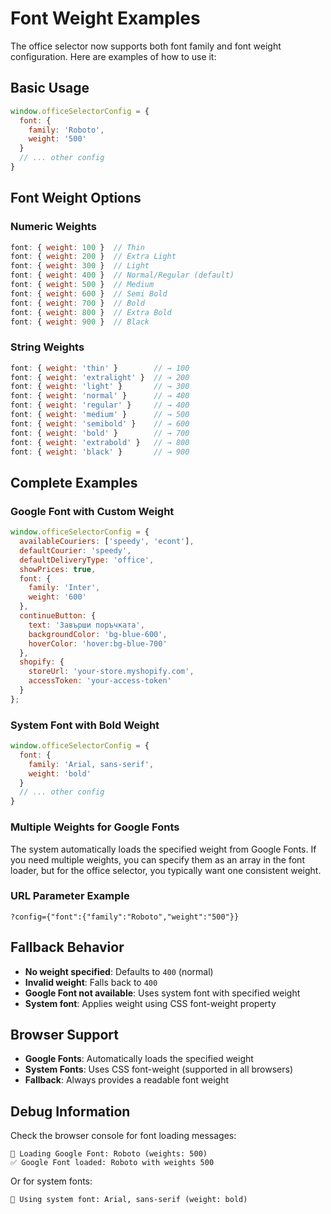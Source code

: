 # Font Weight Examples

The office selector now supports both font family and font weight configuration. Here are examples of how to use it:

## Basic Usage

```javascript
window.officeSelectorConfig = {
  font: {
    family: 'Roboto',
    weight: '500'
  }
  // ... other config
}
```

## Font Weight Options

### Numeric Weights
```javascript
font: { weight: 100 }  // Thin
font: { weight: 200 }  // Extra Light
font: { weight: 300 }  // Light
font: { weight: 400 }  // Normal/Regular (default)
font: { weight: 500 }  // Medium
font: { weight: 600 }  // Semi Bold
font: { weight: 700 }  // Bold
font: { weight: 800 }  // Extra Bold
font: { weight: 900 }  // Black
```

### String Weights
```javascript
font: { weight: 'thin' }        // → 100
font: { weight: 'extralight' }  // → 200
font: { weight: 'light' }       // → 300
font: { weight: 'normal' }      // → 400
font: { weight: 'regular' }     // → 400
font: { weight: 'medium' }      // → 500
font: { weight: 'semibold' }    // → 600
font: { weight: 'bold' }        // → 700
font: { weight: 'extrabold' }   // → 800
font: { weight: 'black' }       // → 900
```

## Complete Examples

### Google Font with Custom Weight
```javascript
window.officeSelectorConfig = {
  availableCouriers: ['speedy', 'econt'],
  defaultCourier: 'speedy',
  defaultDeliveryType: 'office',
  showPrices: true,
  font: {
    family: 'Inter',
    weight: '600'
  },
  continueButton: {
    text: 'Завърши поръчката',
    backgroundColor: 'bg-blue-600',
    hoverColor: 'hover:bg-blue-700'
  },
  shopify: {
    storeUrl: 'your-store.myshopify.com',
    accessToken: 'your-access-token'
  }
};
```

### System Font with Bold Weight
```javascript
window.officeSelectorConfig = {
  font: {
    family: 'Arial, sans-serif',
    weight: 'bold'
  }
  // ... other config
}
```

### Multiple Weights for Google Fonts
The system automatically loads the specified weight from Google Fonts. If you need multiple weights, you can specify them as an array in the font loader, but for the office selector, you typically want one consistent weight.

### URL Parameter Example
```
?config={"font":{"family":"Roboto","weight":"500"}}
```

## Fallback Behavior

- **No weight specified**: Defaults to `400` (normal)
- **Invalid weight**: Falls back to `400`
- **Google Font not available**: Uses system font with specified weight
- **System font**: Applies weight using CSS font-weight property

## Browser Support

- **Google Fonts**: Automatically loads the specified weight
- **System Fonts**: Uses CSS font-weight (supported in all browsers)
- **Fallback**: Always provides a readable font weight

## Debug Information

Check the browser console for font loading messages:
```
🔄 Loading Google Font: Roboto (weights: 500)
✅ Google Font loaded: Roboto with weights 500
```

Or for system fonts:
```
📝 Using system font: Arial, sans-serif (weight: bold)
```
